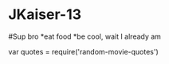 # JKaiser-13

#Sup bro
*eat food
*be cool, wait I already am

var quotes = require('random-movie-quotes')
